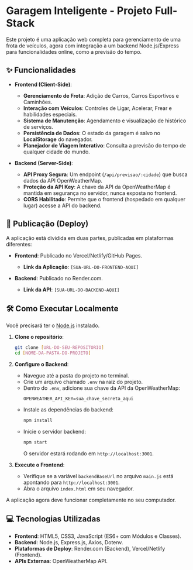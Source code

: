 # Garagem Inteligente - Projeto Full-Stack

Este projeto é uma aplicação web completa para gerenciamento de uma frota de veículos, agora com integração a um backend Node.js/Express para funcionalidades online, como a previsão do tempo.

## ✨ Funcionalidades

*   **Frontend (Client-Side)**:
    *   **Gerenciamento de Frota**: Adição de Carros, Carros Esportivos e Caminhões.
    *   **Interação com Veículos**: Controles de Ligar, Acelerar, Frear e habilidades especiais.
    *   **Sistema de Manutenção**: Agendamento e visualização de histórico de serviços.
    *   **Persistência de Dados**: O estado da garagem é salvo no **LocalStorage** do navegador.
    *   **Planejador de Viagem Interativo**: Consulta a previsão do tempo de qualquer cidade do mundo.

*   **Backend (Server-Side)**:
    *   **API Proxy Segura**: Um endpoint (`/api/previsao/:cidade`) que busca dados da API OpenWeatherMap.
    *   **Proteção da API Key**: A chave da API da OpenWeatherMap é mantida em segurança no servidor, nunca exposta no frontend.
    *   **CORS Habilitado**: Permite que o frontend (hospedado em qualquer lugar) acesse a API do backend.

## 🚀 Publicação (Deploy)

A aplicação está dividida em duas partes, publicadas em plataformas diferentes:

*   **Frontend**: Publicado no Vercel/Netlify/GitHub Pages.
    *   **Link da Aplicação**: `[SUA-URL-DO-FRONTEND-AQUI]`

*   **Backend**: Publicado no Render.com.
    *   **Link da API**: `[SUA-URL-DO-BACKEND-AQUI]`

## 🛠️ Como Executar Localmente

Você precisará ter o [Node.js](https://nodejs.org/) instalado.

1.  **Clone o repositório**:
    ```bash
    git clone [URL-DO-SEU-REPOSITORIO]
    cd [NOME-DA-PASTA-DO-PROJETO]
    ```

2.  **Configure o Backend**:
    *   Navegue até a pasta do projeto no terminal.
    *   Crie um arquivo chamado `.env` na raiz do projeto.
    *   Dentro do `.env`, adicione sua chave da API da OpenWeatherMap:
        ```
        OPENWEATHER_API_KEY=sua_chave_secreta_aqui
        ```
    *   Instale as dependências do backend:
        ```bash
        npm install
        ```
    *   Inicie o servidor backend:
        ```bash
        npm start
        ```
        O servidor estará rodando em `http://localhost:3001`.

3.  **Execute o Frontend**:
    *   Verifique se a variável `backendBaseUrl` no arquivo `main.js` está apontando para `http://localhost:3001`.
    *   Abra o arquivo `index.html` em seu navegador.

A aplicação agora deve funcionar completamente no seu computador.

## 💻 Tecnologias Utilizadas

*   **Frontend**: HTML5, CSS3, JavaScript (ES6+ com Módulos e Classes).
*   **Backend**: Node.js, Express.js, Axios, Dotenv.
*   **Plataformas de Deploy**: Render.com (Backend), Vercel/Netlify (Frontend).
*   **APIs Externas**: OpenWeatherMap API.